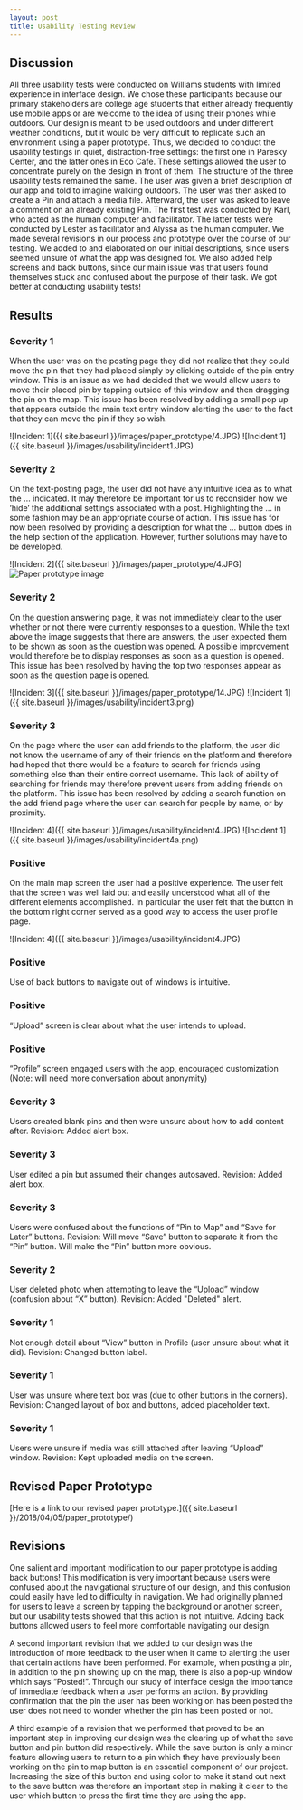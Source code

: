 ```yaml
---
layout: post
title: Usability Testing Review
---
```

## Discussion
All three usability tests were conducted on Williams students with limited experience in interface design. We chose these participants because our primary stakeholders are college age students that either already frequently use mobile apps or are welcome to the idea of using their phones while outdoors. Our design is meant to be used outdoors and under different weather conditions, but it would be very difficult to replicate such an environment using a paper prototype. Thus, we decided to conduct the usability testings in quiet, distraction-free settings: the first one in Paresky Center, and the latter ones in Eco Cafe. These settings allowed the user to concentrate purely on the design in front of them.
The structure of the three usability tests remained the same. The user was given a brief description of our app and told to imagine walking outdoors. The user was then asked to create a Pin and attach a media file. Afterward, the user was asked to leave a comment on an already existing Pin. The first test was conducted by Karl, who acted as the human computer and facilitator. The latter tests were conducted by Lester as facilitator and Alyssa as the human computer.
We made several revisions in our process and prototype over the course of our testing. We added to and elaborated on our initial descriptions, since users seemed unsure of what the app was designed for. We also added help screens and back buttons, since our main issue was that users found themselves stuck and confused about the purpose of their task. We got better at conducting usability tests!

## Results
### Severity 1
When the user was on the posting page they did not realize that they could move the pin that they had placed simply by clicking outside of the pin entry window. This is an issue as we had decided that we would allow users to move their placed pin by tapping outside of this window and then dragging the pin on the map. This issue has been resolved by adding a small pop up that appears outside the main text entry window alerting the user to the fact that they can move the pin if they so wish.

![Incident 1]({{ site.baseurl }}/images/paper_prototype/4.JPG)
![Incident 1]({{ site.baseurl }}/images/usability/incident1.JPG)


### Severity 2
On the text-posting page, the user did not have any intuitive idea as to what the … indicated. It may therefore be important for us to reconsider how we ‘hide’ the additional settings associated with a post. Highlighting the … in some fashion may be an appropriate course of action. This issue has for now been resolved by providing a description for what the … button does in the help section of the application. However, further solutions may have to be developed.

![Incident 2]({{ site.baseurl }}/images/paper_prototype/4.JPG)
<img src="{{ site.baseurl }}/images/paper_prototype/28.JPG" alt="Paper prototype image">

### Severity 2
On the question answering page, it was not immediately clear to the user whether or not there were currently responses to a question. While the text above the image suggests that there are answers, the user expected them to be shown as soon as the question was opened. A possible improvement would therefore be to display responses as soon as a question is opened. This issue has been resolved by having the top two responses appear as soon as the question page is opened.

![Incident 3]({{ site.baseurl }}/images/paper_prototype/14.JPG)
![Incident 1]({{ site.baseurl }}/images/usability/incident3.png)

### Severity 3
On the page where the user can add friends to the platform, the user did not know the username of any of their friends on the platform and therefore had hoped that there would be a feature to search for friends using something else than their entire correct username. This lack of ability of searching for friends may therefore prevent users from adding friends on the platform. This issue has been resolved by adding a search function on the add friend page where the user can search for people by name, or by proximity.

![Incident 4]({{ site.baseurl }}/images/usability/incident4.JPG)
![Incident 1]({{ site.baseurl }}/images/usability/incident4a.png)

### Positive
On the main map screen the user had a positive experience. The user felt that the screen was well laid out and easily understood what all of the different elements accomplished. In particular the user felt that the button in the bottom right corner served as a good way to access the user profile page.

![Incident 4]({{ site.baseurl }}/images/usability/incident4.JPG)

### Positive
Use of back buttons to navigate out of windows is intuitive.

### Positive
“Upload” screen is clear about what the user intends to upload.

### Positive
“Profile” screen engaged users with the app, encouraged customization (Note: will need more conversation about anonymity)

### Severity 3
Users created blank pins and then were unsure about how to add content after.
Revision: Added alert box.

### Severity 3
User edited a pin but assumed their changes autosaved.
Revision: Added alert box.

### Severity 3
Users were confused about the functions of “Pin to Map” and “Save for Later” buttons.
Revision: Will move “Save” button to separate it from the “Pin” button. Will make the “Pin” button more obvious.

### Severity 2
User deleted photo when attempting to leave the “Upload” window (confusion about “X” button).
Revision: Added "Deleted" alert.

### Severity 1
Not enough detail about “View” button in Profile (user unsure about what it did).
Revision: Changed button label.

### Severity 1
User was unsure where text box was (due to other buttons in the corners).
Revision: Changed layout of box and buttons, added placeholder text.

### Severity 1
Users were unsure if media was still attached after leaving “Upload” window.
Revision: Kept uploaded media on the screen.

## Revised Paper Prototype
[Here is a link to our revised paper prototype.]({{ site.baseurl }}/2018/04/05/paper_prototype/)

## Revisions
One salient and important modification to our paper prototype is adding back buttons! This modification is very important because users were confused about the navigational structure of our design, and this confusion could easily have led to difficulty in navigation. We had originally planned for users to leave a screen by tapping the background or another screen, but our usability tests showed that this action is not intuitive. Adding back buttons allowed users to feel more comfortable navigating our design.

A second important revision that we added to our design was the introduction of more feedback to the user when it came to alerting the user that certain actions have been performed. For example, when posting a pin, in addition to the pin showing up on the map, there is also a pop-up window which says “Posted!”. Through our study of interface design the importance of immediate feedback when a user performs an action. By providing confirmation that the pin the user has been working on has been posted the user does not need to wonder whether the pin has been posted or not.

A third example of a revision that we performed that proved to be an important step in improving our design was the clearing up of what the save button and pin button did respectively. While the save button is only a minor feature allowing users to return to a pin which they have previously been working on the pin to map button is an essential component of our project. Increasing the size of this button and using color to make it stand out next to the save button was therefore an important step in making it clear to the user which button to press the first time they are using the app.
